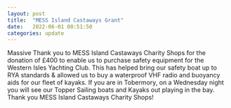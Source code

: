 ```yaml
---
layout: post
title:  "MESS Island Castaways Grant"
date:   2022-06-01 00:51:50
categories: update
---
```


Massive Thank you to MESS Island Castaways Charity Shops for the donation of £400 to enable us to purchase safety equipment for the Western Isles Yachting Club.  This has helped bring our safety boat up to RYA standards & allowed us to buy a waterproof VHF radio and buoyancy aids for our fleet of kayaks.
If you are in Tobermory, on a Wednesday night you will see our Topper Sailing boats and Kayaks out playing in the bay. Thank you MESS Island Castaways Charity Shops!

